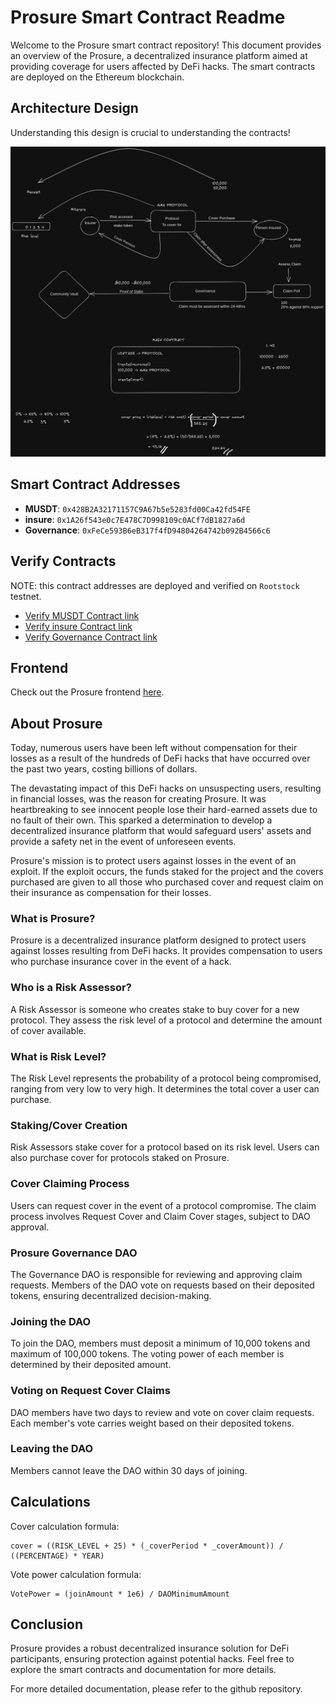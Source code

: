 # Prosure Smart Contract Readme

Welcome to the Prosure smart contract repository! This document provides an overview of the Prosure, a decentralized insurance platform aimed at providing coverage for users affected by DeFi hacks. The smart contracts are deployed on the Ethereum blockchain.

## Architecture Design

Understanding this design is crucial to understanding the contracts!

![Prosure Architecture Design](./assests/contract-design.jpg)

## Smart Contract Addresses

- **MUSDT**: `0x428B2A32171157C9A67b5e5283fd00Ca42fd54FE`
- **insure**: `0x1A26f543e0c7E478C7D998109c0ACf7dB1827a6d`
- **Governance**: `0xFeCe593B6eB317f4fD94804264742b092B4566c6`

## Verify Contracts

NOTE: this contract addresses are deployed and verified on `Rootstock` testnet.

- [Verify MUSDT Contract link](https://rootstock-testnet.blockscout.com/address/0x428B2A32171157C9A67b5e5283fd00Ca42fd54FE?tab=write_contract)
- [Verify insure Contract link](https://rootstock-testnet.blockscout.com/address/0x1A26f543e0c7E478C7D998109c0ACf7dB1827a6d?tab=write_contract)
- [Verify Governance Contract link](https://rootstock-testnet.blockscout.com/address/0xFeCe593B6eB317f4fD94804264742b092B4566c6?tab=write_contract)

## Frontend

Check out the Prosure frontend [here](https://prosure-frontend.vercel.app/).

## About Prosure

Today, numerous users have been left without compensation for their losses as a result of the hundreds of DeFi hacks that have occurred over the past two years, costing billions of dollars.

The devastating impact of this DeFi hacks on unsuspecting users, resulting in financial losses, was the reason for creating Prosure. It was heartbreaking to see innocent people lose their hard-earned assets due to no fault of their own. This sparked a determination to develop a decentralized insurance platform that would safeguard users' assets and provide a safety net in the event of unforeseen events.

Prosure's mission is to protect users against losses in the event of an exploit. If the exploit occurs, the funds staked for the project and the covers purchased are given to all those who purchased cover and request claim on their insurance as compensation for their losses.

### What is Prosure?

Prosure is a decentralized insurance platform designed to protect users against losses resulting from DeFi hacks. It provides compensation to users who purchase insurance cover in the event of a hack.

### Who is a Risk Assessor?

A Risk Assessor is someone who creates stake to buy cover for a new protocol. They assess the risk level of a protocol and determine the amount of cover available.

### What is Risk Level?

The Risk Level represents the probability of a protocol being compromised, ranging from very low to very high. It determines the total cover a user can purchase.

### Staking/Cover Creation

Risk Assessors stake cover for a protocol based on its risk level. Users can also purchase cover for protocols staked on Prosure.

### Cover Claiming Process

Users can request cover in the event of a protocol compromise. The claim process involves Request Cover and Claim Cover stages, subject to DAO approval.

### Prosure Governance DAO

The Governance DAO is responsible for reviewing and approving claim requests. Members of the DAO vote on requests based on their deposited tokens, ensuring decentralized decision-making.

### Joining the DAO

To join the DAO, members must deposit a minimum of 10,000 tokens and maximum of 100,000 tokens. The voting power of each member is determined by their deposited amount.

### Voting on Request Cover Claims

DAO members have two days to review and vote on cover claim requests. Each member's vote carries weight based on their deposited tokens.

### Leaving the DAO

Members cannot leave the DAO within 30 days of joining.

## Calculations

Cover calculation formula:

    cover = ((RISK_LEVEL + 25) * (_coverPeriod * _coverAmount)) / ((PERCENTAGE) * YEAR)

Vote power calculation formula:

    VotePower = (joinAmount * 1e6) / DAOMinimumAmount

## Conclusion

Prosure provides a robust decentralized insurance solution for DeFi participants, ensuring protection against potential hacks. Feel free to explore the smart contracts and documentation for more details.

For more detailed documentation, please refer to the github repository.
